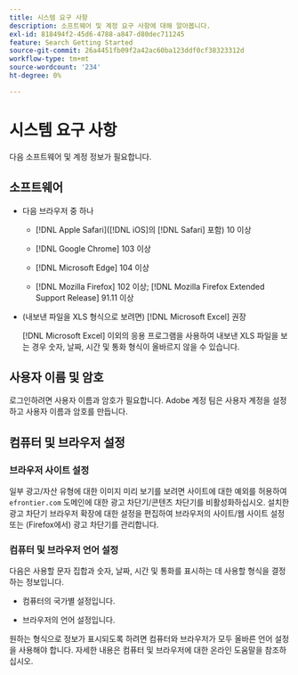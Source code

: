 ```yaml
---
title: 시스템 요구 사항
description: 소프트웨어 및 계정 요구 사항에 대해 알아봅니다.
exl-id: 818494f2-45d6-4788-a847-d80dec711245
feature: Search Getting Started
source-git-commit: 26a4451fb09f2a42ac60ba123ddf0cf38323312d
workflow-type: tm+mt
source-wordcount: '234'
ht-degree: 0%

---
```


# 시스템 요구 사항

다음 소프트웨어 및 계정 정보가 필요합니다.

## 소프트웨어

* 다음 브라우저 중 하나

   * [!DNL Apple Safari]&#x200B;([!DNL iOS]의 [!DNL Safari] 포함) 10 이상

   * [!DNL Google Chrome] 103 이상

   * [!DNL Microsoft Edge] 104 이상

   * [!DNL Mozilla Firefox] 102 이상; [!DNL Mozilla Firefox Extended Support Release] 91.11 이상

* (내보낸 파일을 XLS 형식으로 보려면) [!DNL Microsoft Excel] 권장

  [!DNL Microsoft Excel] 이외의 응용 프로그램을 사용하여 내보낸 XLS 파일을 보는 경우 숫자, 날짜, 시간 및 통화 형식이 올바르지 않을 수 있습니다.

## 사용자 이름 및 암호

로그인하려면 사용자 이름과 암호가 필요합니다. Adobe 계정 팀은 사용자 계정을 설정하고 사용자 이름과 암호를 만듭니다.

## 컴퓨터 및 브라우저 설정

### 브라우저 사이트 설정

일부 광고/자산 유형에 대한 이미지 미리 보기를 보려면 사이트에 대한 예외를 허용하여 `efrontier.com` 도메인에 대한 광고 차단기/콘텐츠 차단기를 비활성화하십시오. 설치한 광고 차단기 브라우저 확장에 대한 설정을 편집하여 브라우저의 사이트/웹 사이트 설정 또는 (Firefox에서) 광고 차단기를 관리합니다.

### 컴퓨터 및 브라우저 언어 설정

다음은 사용할 문자 집합과 숫자, 날짜, 시간 및 통화를 표시하는 데 사용할 형식을 결정하는 정보입니다.

* 컴퓨터의 국가별 설정입니다.

* 브라우저의 언어 설정입니다.

원하는 형식으로 정보가 표시되도록 하려면 컴퓨터와 브라우저가 모두 올바른 언어 설정을 사용해야 합니다. 자세한 내용은 컴퓨터 및 브라우저에 대한 온라인 도움말을 참조하십시오.
